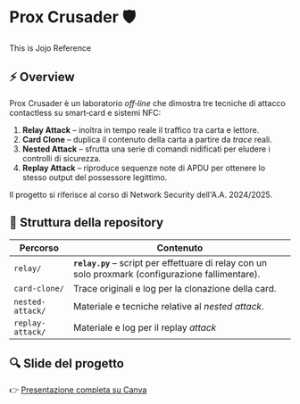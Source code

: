 # Prox Crusader 🛡️ 
This is Jojo Reference

## ⚡️ Overview

Prox Crusader è un laboratorio *off‑line* che dimostra tre tecniche di attacco contactless su smart‑card e sistemi NFC:

1. **Relay Attack** – inoltra in tempo reale il traffico tra carta e lettore.
2. **Card Clone** – duplica il contenuto della carta a partire da *trace* reali.
3. **Nested Attack** – sfrutta una serie di comandi nidificati per eludere i controlli di sicurezza.
4. **Replay Attack** – riproduce sequenze note di APDU per ottenere lo stesso output del possessore legittimo.

Il progetto si riferisce al corso di Network Security dell'A.A. 2024/2025.

## 📁 Struttura della repository

| Percorso         | Contenuto                                                                                             |
| ---------------- | ----------------------------------------------------------------------------------------------------- |
| `relay/`         | **`relay.py`** – script per effettuare di relay con un solo proxmark (configurazione fallimentare).   |
| `card-clone/`    | Trace originali e log per la clonazione della card.                                                   |
| `nested-attack/` | Materiale e tecniche relative al *nested attack*.                                                     |
| `replay-attack/` | Materiale e log per il replay *attack*                                                                |

## 🔍 Slide del progetto

👉 [Presentazione completa su Canva](https://www.canva.com/design/DAGnt-Sd4oY/nN0BgcjuFnr1OHoMy3rKgQ/view?utm_content=DAGnt-Sd4oY&utm_campaign=designshare&utm_medium=link2&utm_source=uniquelinks&utlId=h2b4edb1087)

